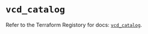 # `vcd_catalog`

Refer to the Terraform Registory for docs: [`vcd_catalog`](https://registry.terraform.io/providers/vmware/vcd/3.10.0/docs/resources/catalog).

